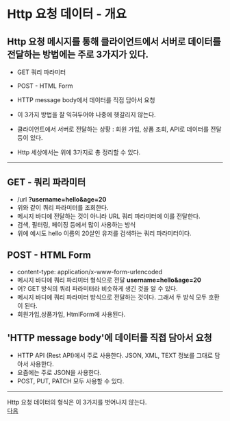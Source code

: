 # Http 요청 데이터 - 개요      
## Http 요청 메시지를 통해 클라이언트에서 서버로 데이터를 전달하는 방법에는 주로 3가지가 있다.
- GET 쿼리 파라미터
- POST - HTML Form
- HTTP message body에서 데이터를 직접 담아서 요청


- 이 3가지 방법을 잘 익혀두어야 나중에 헷갈리지 않는다.
- 클라이언트에서 서버로 전달하는 상황 : 회원 가입, 상품 조회, API로 데이터를 전달 등이 있다.
- Http 세상에서는 위에 3가지로 총 정리할 수 있다.
---

## GET - 쿼리 파라미터
- /url **?username=hello&age=20**
- 위와 같이 쿼리 파라미터를 조회한다.
- 메시지 바디에 전달하는 것이 아니라 URL 쿼리 파라미터에 이를 전달한다.
- 검색, 필터링, 페이징 등에서 많이 사용하는 방식
- 위에 예시도 hello 이름의 20살인 유저를 검색하는 쿼리 파라미터이다. 

## POST - HTML Form
- content-type: application/x-www-form-urlencoded
- 메시지 바디에 쿼리 파리미터 형식으로 전달 **username=hello&age=20**
- 어? GET 방식의 쿼리 파라미터라 비슷하게 생긴 것을 알 수 있다.
- 메시지 바디에 쿼리 파라미터 방식으로 전달하는 것이다. 그래서 두 방식 모두 호환이 된다.
- 회원가입,상품가입, HtmlForm에 사용된다.

## 'HTTP message body'에 데이터를 직접 담아서 요청
- HTTP API (Rest API)에서 주로 사용한다. JSON, XML, TEXT 정보를 그대로 담아서 사용한다.
- 요즘에는 주로 JSON을 사용한다.
- POST, PUT, PATCH 모두 사용할 수 있다.

---
Http 요청 데이터의 형식은 이 3가지를 벗어나지 않는다.       
[다음](2-6.md)


